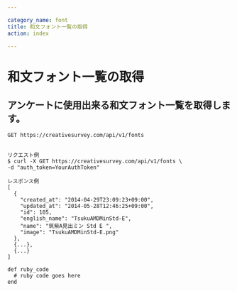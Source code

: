 ```yaml
---

category_name: font
title: 和文フォント一覧の取得
action: index

---
```


# 和文フォント一覧の取得

## アンケートに使用出来る和文フォント一覧を取得します。

`GET https://creativesurvey.com/api/v1/fonts`

~~~

リクエスト例
$ curl -X GET https://creativesurvey.com/api/v1/fonts \
-d "auth_token=YourAuthToken"

レスポンス例
[
  {
    "created_at": "2014-04-29T23:09:23+09:00",
    "updated_at": "2014-05-28T12:46:25+09:00",
    "id": 105,
    "english_name": "TsukuAMDMinStd-E",
    "name": "筑紫A見出ミン Std E ",
    "image": "TsukuAMDMinStd-E.png"
  },
  {...},
  {...}
]
~~~

 
~~~
def ruby_code
  # ruby code goes here
end
~~~

　
　

